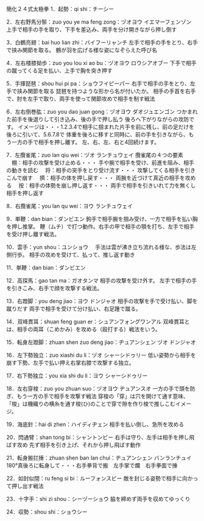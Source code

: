 簡化２４式太極拳
1．起勢：qi shi：チーシー

2．左右野馬分鬃：zuo you ye ma feng zong：ヅオヨウ イエマーフェンゾン
上手で相手の手を取り、下手を差込み、両手を分け開きながら押し倒す

3．白鶴亮翅：bai huo lian zhi：バイフーリャンチ
左手で相手の手をとり、右手で挟み関節を取る。
鶴が羽を広げる様な姿になぞらえた呼び名

4．左右楼膝拗歩：zuo you lou xi ao bu：ヅオヨウ ロウシアオブー
下手で相手の蹴ってくる足を払い、上手で胸を突き押す

5．手揮琵琶：shou hui pi pa：ショウフイピーパー
右手で相手の手をとり、左手で挟み関節を取る
琵琶を持つような形から名が付いたか。
相手の手首を右手で、肘を左手で取り、両手を使って関節攻めで相手を制す戦法

6．左右倒巻肱：zuo you dao juan gong：ヅオヨウ ダオジュエンゴン
つかまれた前手を後退りして引き込み、後の手で押し払う
後ろへ下がりながらの攻防です。
イメージは・・・1.2.3.4で相手に掴まれた片手を前に残し、前の足だけを後ろに引いて、5.6.7.8で
体重を後ろに移すと同時に、前の手を引きながら、もう一方の手で相手を押し離す。
左、右、左、右と4回続けます。

7．左攬雀尾：zuo lan qiu wei：ヅオ ランチュウェイ
攬雀尾の４つの要素
　棚：相手の攻撃を受け止める・・・
手や腕で相手を受け、前進を阻み、相手の動きを読む
　将：相手の突手をとり受け流す・・・
攻撃してくる相手を引きこんで崩す
　擠：相手の体を押し戻す・・・
両腕を近づけて真近の相手を攻める
　按：相手の体勢を崩し押し返す・・・
両手で相手を引きいれて力を無くし相手を押し返す

8．右攬雀尾：you lan qu wei：ヨウ ランチュウェイ

9．単鞭：dan bian：ダンビエン
鉤手で相手腕を掴み受け、一方で相手を払い胸を押し推掌。
鞭（ムチ）で打つ動作。右手の甲で相手の顎を打ち、左手で相手を受け押し離す戦法。

10．雲手：yun shou：ユンショウ　
手法は雲が沸き立ち流れる様な、歩法は左側行歩。
相手の攻めを受けて、払って、推し返す動き

11．単鞭：dan bian：ダンビエン

12．高探馬：gao tan ma：ガオタンマ
相手の攻撃を受け外す。
左手で相手の手を引きこみ、右手で顔を攻撃する戦法。

13．右蹬脚：you deng jiao：ヨウ ドンジャオ
相手の攻撃を手で受け払い、脚を蹴りだす
両手で相手を受けて分け払い、右足踵で蹴る。

14．双峰貫耳：shuan feng guan er：シュアンフォングワンアル
双峰貫耳とは、相手の両耳（こめかみ）を攻める（殴打する）戦法をいう。

15．転身左蹬脚：zhuan shen zuo deng jiao：ヂュアンシェン ヅオ ドンジャオ

16．左下勢独立：zuo xiashi du li：ヅオ シャーシドゥリー
低い姿勢から相手を崩す下勢、左手で払い押え右掌右膝で攻撃する独立。

17．右下勢独立：you xia shi du li：ヨウ シャーシドゥリー

18．左右穿梭：zuo you zhuan suo：ヅオヨウ ヂュアンスオ
一方の手で頭を防ぎ、もう一方の手で相手を攻撃す戦法
穿梭の「穿」は穴を開けて通す意味、「梭」は機織りの横糸を通す梭(ひ)のことで穿で隙を作り梭で推しこむイメージ。

19．海底針：hai di zhen：ハイディヂェン
相手を払い倒し、急所を攻める

20．閃通臂：shan tong bi：シャントンビー
右手は守り、左手は相手を押し飛ばす攻め
先ず相手を引き上げ、それから押し飛ばす動作

21．転身搬拦捶：zhuan shen ban lan chui：ヂュアンシェン バンランチュイ
180°真後ろに転身して・・・右手拳背で搬　左手掌で爛　右手拳面で捶

22．如封似閉：ru feng si bi：ルーフォンスビー
敵を封じる姿勢で相手に向かって押し出す戦法

23．十字手：shi zi shou：シーヅーショウ
脇を締めず両手を収めてゆっくり

24．収勢：shou shi：ショウシー
